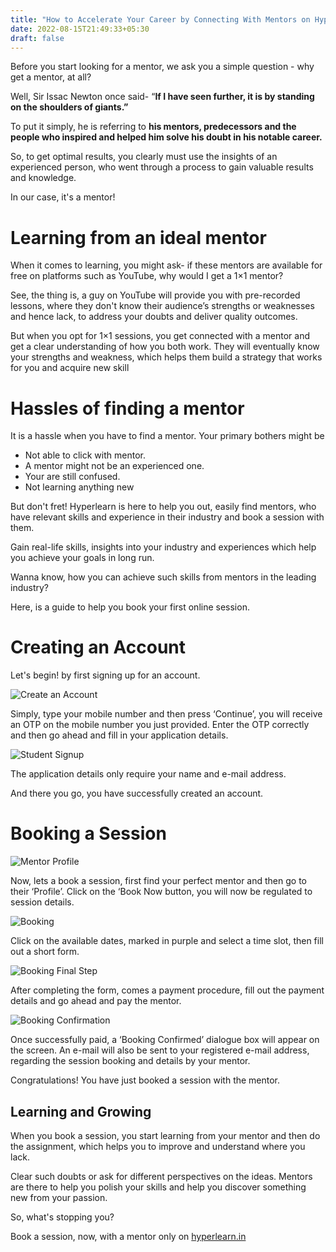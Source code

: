 ```yaml
---
title: "How to Accelerate Your Career by Connecting With Mentors on Hyperlearn"
date: 2022-08-15T21:49:33+05:30
draft: false
---
```


Before you start looking for a mentor, we ask you a simple question - why get a mentor, at all?

Well, Sir Issac Newton once said- “**If I have seen further, it is by standing on the shoulders of giants.”** 

To put it simply, he is referring to **his mentors, predecessors and the people who inspired and helped him solve his doubt in his notable career.**

So, to get optimal results, you clearly must use the insights of an experienced person, who went through a process to gain valuable results and knowledge.

In our case, it's a mentor!

# Learning from an ideal mentor

When it comes to learning, you might ask- if these mentors are available for free on platforms such as YouTube, why would I get a 1×1 mentor?

See, the thing is, a guy on YouTube will provide you with pre-recorded lessons, where they don't know their audience’s strengths or weaknesses and hence lack, to address your doubts and deliver quality outcomes.

But when you opt for 1×1 sessions, you get connected with a mentor and get a clear understanding of how you both work. They will eventually know your strengths and weakness, which helps them build a strategy that works for you and acquire new skill

# Hassles of finding a mentor

It is a hassle when you have to find a mentor. Your primary bothers might be

- Not able to click with mentor.
- A mentor might not be an experienced one.
- Your are still confused.
- Not learning anything new

But don't fret! Hyperlearn is here to help you out, easily find mentors, who have relevant skills and experience in their industry and book a session with them. 

Gain real-life skills, insights into your industry and experiences which help you achieve your goals in long run.

Wanna know, how you can achieve such skills from mentors in the leading industry?

Here, is a guide to help you book your first online session.

# Creating an Account

Let's begin! by first signing up for an account.

![Create an Account](/blog/create_an_account.jpg)

Simply, type your mobile number and then press ‘Continue’, you will receive an OTP on the mobile number you just provided. Enter the OTP correctly and then go ahead and fill in your application details.

![Student Signup](/blog/student_signup.jpg)

The application details only require your name and e-mail address.

And there you go, you have successfully created an account.

# Booking a Session

![Mentor Profile](/blog/mentor_profile_acc.jpg)

Now, lets a book a session, first find your perfect mentor and then go to their ‘Profile’. Click on the ‘Book Now button, you will now be regulated to session details.

![Booking](/blog/booking.jpg)

Click on the available dates, marked in purple and select a time slot, then fill out a short form.

![Booking Final Step](/blog/booking_final_step.jpg)

After completing the form, comes a payment procedure, fill out the payment details and go ahead and pay the mentor.

![Booking Confirmation](/blog/booking_confirmed.jpg)

Once successfully paid, a ‘Booking Confirmed’ dialogue box will appear on the screen. An e-mail will also be sent to your registered e-mail address, regarding the session booking and details by your mentor.

Congratulations! You have just booked a session with the mentor.

## Learning and Growing

When you book a session, you start learning from your mentor and then do the assignment, which helps you to improve and understand where you lack. 

Clear such doubts or ask for different perspectives on the ideas. Mentors are there to help you polish your skills and help you discover something new from your passion.

So, what's stopping you?

Book a session, now, with a mentor only on [hyperlearn.in](http://hyperlearn.in)